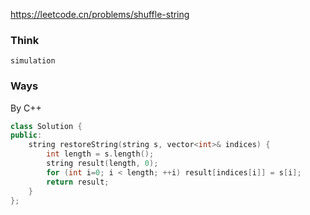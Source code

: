 https://leetcode.cn/problems/shuffle-string

### Think
```
simulation
```

### Ways
By C++
```C++
class Solution {
public:
    string restoreString(string s, vector<int>& indices) {
        int length = s.length();
        string result(length, 0);
        for (int i=0; i < length; ++i) result[indices[i]] = s[i];
        return result;
    }
};
```
